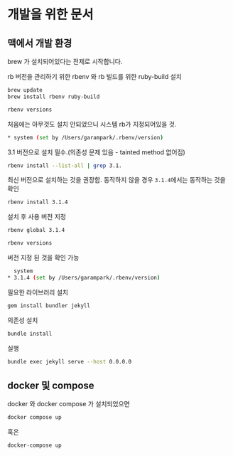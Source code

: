 # 개발을 위한 문서

## 맥에서 개발 환경

brew 가 설치되어있다는 전제로 시작합니다.

rb 버전을 관리하기 위한 rbenv 와 rb 빌드를 위한 ruby-build 설치

```sh
brew update
brew install rbenv ruby-build
```

```sh
rbenv versions
```

처음에는 아무것도 설치 안되었으니 시스템 rb가 지정되어있을 것.

```sh
* system (set by /Users/garampark/.rbenv/version)
```

3.1 버전으로 설치 필수.(의존성 문제 있음 - tainted method 없어짐)

```sh
rbenv install --list-all | grep 3.1.
```

최신 버전으로 설치하는 것을 권장함. 동작하지 않을 경우 `3.1.4`에서는 동작하는 것을 확인

```sh
rbenv install 3.1.4
```

설치 후 사용 버전 지정

```sh
rbenv global 3.1.4
```

```sh
rbenv versions
```

버전 지정 된 것을 확인 가능

```sh
  system
* 3.1.4 (set by /Users/garampark/.rbenv/version)
```

필요한 라이브러리 설치

```sh
gem install bundler jekyll
```

의존성 설치

```sh
bundle install
```

실행

```sh
bundle exec jekyll serve --host 0.0.0.0
```

## docker 및 compose

docker 와 docker compose 가 설치되었으면

```sh
docker compose up
```

혹은

```sh
docker-compose up
```
